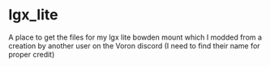 # lgx_lite
A place to get the files for my lgx lite bowden mount which I modded from a creation by another user on the Voron discord (I need to find their name for proper credit)
